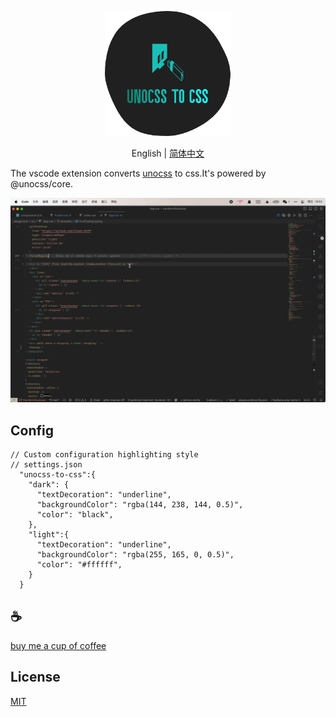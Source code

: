 <p align="center">
<img height="200" src="./assets/kv.png" alt="to unocss">
</p>
<p align="center"> English | <a href="./README_zh.md">简体中文</a></p>

The vscode extension converts [unocss](https://github.com/unocss/unocss) to css.It's powered by @unocss/core.

![demo](/assets/demo.gif)

## Config
```
// Custom configuration highlighting style
// settings.json
  "unocss-to-css":{
    "dark": {
      "textDecoration": "underline",
      "backgroundColor": "rgba(144, 238, 144, 0.5)",
      "color": "black",
    },
    "light":{
      "textDecoration": "underline",
      "backgroundColor": "rgba(255, 165, 0, 0.5)",
      "color": "#ffffff",
    }
  }
```

## :coffee:

[buy me a cup of coffee](https://github.com/Simon-He95/sponsor)

## License

[MIT](./license)
